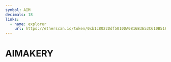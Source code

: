 ```yaml
---
symbol: AIM
decimals: 18
links:
  - name: explorer
    url: https://etherscan.io/token/0xb1c8022Ddf5010DA0816B3E53C610B5168e5245B
---
```


# AIMAKERY
